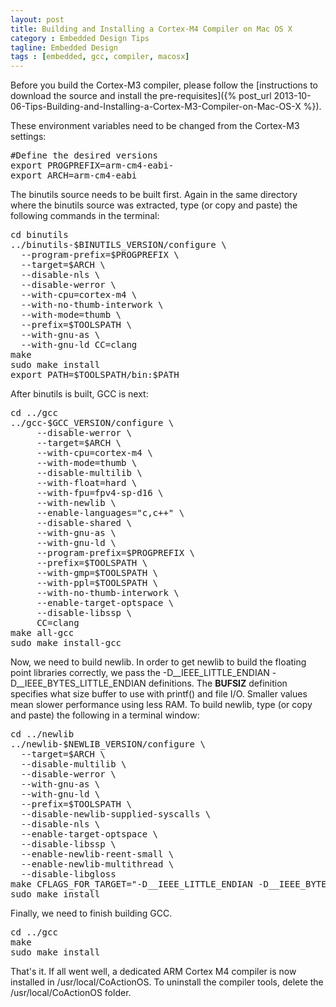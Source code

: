 ```yaml
---
layout: post
title: Building and Installing a Cortex-M4 Compiler on Mac OS X
category : Embedded Design Tips
tagline: Embedded Design
tags : [embedded, gcc, compiler, macosx]
---
```


Before you build the Cortex-M3 compiler, please follow the [instructions to download the source and install the pre-requisites]({% post_url 2013-10-06-Tips-Building-and-Installing-a-Cortex-M3-Compiler-on-Mac-OS-X %}).

These environment variables need to be changed from the Cortex-M3 settings:

<pre>
#Define the desired versions
export PROGPREFIX=arm-cm4-eabi-
export ARCH=arm-cm4-eabi
</pre>
 
The binutils source needs to be built first.  Again in the same directory where the binutils source was extracted, type (or copy and paste) the following commands in the terminal:

<pre>
cd binutils
../binutils-$BINUTILS_VERSION/configure \
  --program-prefix=$PROGPREFIX \
  --target=$ARCH \
  --disable-nls \
  --disable-werror \
  --with-cpu=cortex-m4 \
  --with-no-thumb-interwork \
  --with-mode=thumb \
  --prefix=$TOOLSPATH \
  --with-gnu-as \
  --with-gnu-ld CC=clang
make
sudo make install
export PATH=$TOOLSPATH/bin:$PATH
</pre>
 
After binutils is built, GCC is next:

<pre>
cd ../gcc
../gcc-$GCC_VERSION/configure \
     --disable-werror \
     --target=$ARCH \
     --with-cpu=cortex-m4 \
     --with-mode=thumb \
     --disable-multilib \
     --with-float=hard \
     --with-fpu=fpv4-sp-d16 \
     --with-newlib \
     --enable-languages="c,c++" \
     --disable-shared \
     --with-gnu-as \
     --with-gnu-ld \
     --program-prefix=$PROGPREFIX \
     --prefix=$TOOLSPATH \
     --with-gmp=$TOOLSPATH \
     --with-ppl=$TOOLSPATH \
     --with-no-thumb-interwork \
     --enable-target-optspace \
     --disable-libssp \
     CC=clang 
make all-gcc
sudo make install-gcc
</pre>
 
Now, we need to build newlib.  In order to get newlib to build the floating point libraries correctly, we pass the -D__IEEE_LITTLE_ENDIAN -D__IEEE_BYTES_LITTLE_ENDIAN definitions.  The __BUFSIZ__ definition specifies what size buffer to use with printf() and file I/O.  Smaller values mean slower performance using less RAM.  To build newlib, type (or copy and paste) the following in a terminal window:

<pre>
cd ../newlib
../newlib-$NEWLIB_VERSION/configure \
  --target=$ARCH \
  --disable-multilib \
  --disable-werror \
  --with-gnu-as \
  --with-gnu-ld \
  --prefix=$TOOLSPATH \
  --disable-newlib-supplied-syscalls \
  --disable-nls \
  --enable-target-optspace \
  --disable-libssp \
  --enable-newlib-reent-small \
  --enable-newlib-multithread \
  --disable-libgloss
make CFLAGS_FOR_TARGET="-D__IEEE_LITTLE_ENDIAN -D__IEEE_BYTES_LITTLE_ENDIAN -D__BUFSIZ__=64"
sudo make install
</pre>

Finally, we need to finish building GCC.

<pre>
cd ../gcc
make
sudo make install
</pre>

That's it.  If all went well, a dedicated ARM Cortex M4 compiler is now installed in /usr/local/CoActionOS.  To uninstall the compiler tools, delete the /usr/local/CoActionOS folder.

